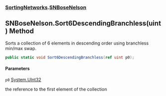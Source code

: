 ### [SortingNetworks](SortingNetworks.md 'SortingNetworks').[SNBoseNelson](SortingNetworks.SNBoseNelson.md 'SortingNetworks.SNBoseNelson')

## SNBoseNelson.Sort6DescendingBranchless(uint) Method

Sorts a collection of 6 elements in descending order using branchless min/max swap.

```csharp
public static void Sort6DescendingBranchless(ref uint p0);
```
#### Parameters

<a name='SortingNetworks.SNBoseNelson.Sort6DescendingBranchless(uint).p0'></a>

`p0` [System.UInt32](https://docs.microsoft.com/en-us/dotnet/api/System.UInt32 'System.UInt32')

the reference to the first element of the collection
